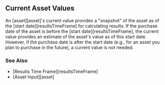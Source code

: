 ## Current Asset Values

An [asset][asset]'s current value provides a "snapshot" of the asset as of the
[start date][resultsTimeFrame] for calculating results. If the purchase date of the asset is before the [start date][resultsTimeFrame], 
the current value provides an estimate of the asset's value as of this start date. 
However, if the purchase date is after the start date 
(e.g., for an asset you plan to purchase in the future), a current value is not needed.

### See Also

* [Results Time Frame][resultsTimeFrame]
* [Asset Input][asset]
